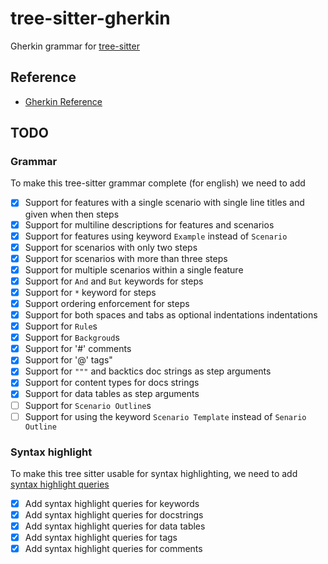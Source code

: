 # tree-sitter-gherkin

Gherkin grammar for [tree-sitter](https://github.com/tree-sitter/tree-sitter)

## Reference

- [Gherkin Reference](https://cucumber.io/docs/gherkin/reference/)

## TODO

### Grammar

To make this tree-sitter grammar complete (for english) we need to add

- [x] Support for features with a single scenario with single line titles and given when then steps
- [x] Support for multiline descriptions for features and scenarios
- [x] Support for features using keyword `Example` instead of `Scenario`
- [x] Support for scenarios with only two steps
- [x] Support for scenarios with more than three steps
- [x] Support for multiple scenarios within a single feature
- [x] Support for `And` and `But` keywords for steps
- [x] Support for `*` keyword for steps
- [x] Support ordering enforcement for steps
- [x] Support for both spaces and tabs as optional indentations indentations
- [x] Support for `Rule`s
- [x] Support for `Backgroud`s
- [x] Support for '#' comments
- [x] Support for '@' tags"
- [x] Support for `"""` and backtics doc strings as step arguments
- [x] Support for content types for docs strings
- [x] Support for data tables as step arguments
- [ ] Support for `Scenario Outline`s
- [ ] Support for using the keyword `Scenario Template` instead of `Senario Outline`

### Syntax highlight

To make this tree sitter usable for syntax highlighting, we need to add [syntax highlight queries](https://tree-sitter.github.io/tree-sitter/syntax-highlighting)

- [x] Add syntax highlight queries for keywords
- [x] Add syntax highlight queries for docstrings
- [x] Add syntax highlight queries for data tables
- [x] Add syntax highlight queries for tags
- [x] Add syntax highlight queries for comments
